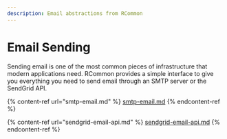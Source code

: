 ```yaml
---
description: Email abstractions from RCommon
---
```


# Email Sending

Sending email is one of the most common pieces of infrastructure that modern applications need. RCommon provides a simple interface to give you everything you need to send email through an SMTP server or the SendGrid API.&#x20;

{% content-ref url="smtp-email.md" %}
[smtp-email.md](smtp-email.md)
{% endcontent-ref %}

{% content-ref url="sendgrid-email-api.md" %}
[sendgrid-email-api.md](sendgrid-email-api.md)
{% endcontent-ref %}
